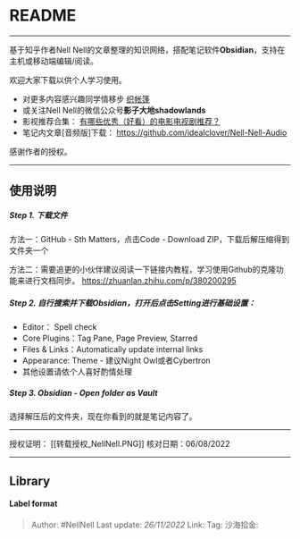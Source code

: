 # README

---

基于知乎作者Nell Nell的文章整理的知识网络，搭配笔记软件**Obsidian**，支持在主机或移动端编辑/阅读。

欢迎大家下载以供个人学习使用。

- 对更多内容感兴趣同学情移步 [织帐篷](https://www.zhihu.com/collection/313814574) 
- 或关注Nell Nell的微信公众号**影子大地shadowlands**
- 影视推荐合集： [有哪些优秀（好看）的电影电视剧推荐？](https://www.zhihu.com/question/343096396/answer/2625826293)
- 笔记内文章[音频版]下载： https://github.com/idealclover/Nell-Nell-Audio

感谢作者的授权。

---

## 使用说明

##### Step 1. 下载文件

方法一：GitHub - Sth Matters，点击Code - Download ZIP，下载后解压缩得到文件夹一个

方法二：需要追更的小伙伴建议阅读一下链接内教程，学习使用Github的克隆功能来进行文档同步。
https://zhuanlan.zhihu.com/p/380200295


##### Step 2. 自行搜索并下载Obsidian，打开后点击Setting进行基础设置：
 - Editor： Spell check
 - Core Plugins：Tag Pane, Page Preview, Starred
 - Files & Links：Automatically update internal links
 - Appearance: Theme - 建议Night Owl或者Cybertron
 - 其他设置请依个人喜好酌情处理

##### Step 3. Obsidian - Open folder as Vault 
选择解压后的文件夹，现在你看到的就是笔记内容了。

---

授权证明：
[[转载授权_NellNell.PNG]]
核对日期：06/08/2022


---

## Library

#### Label format

> Author: #NellNell
> Last update: *26/11/2022*
> Link:
> Tag:
> 沙海拾金:
